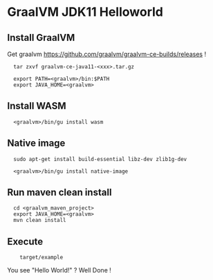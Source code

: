 # GraalVM JDK11 Helloworld


## Install GraalVM


Get graalvm https://github.com/graalvm/graalvm-ce-builds/releases !


```
  tar zxvf graalvm-ce-java11-<xxx>.tar.gz

  export PATH=<graalvm>/bin:$PATH
  export JAVA_HOME=<graalvm>
```

## Install WASM


```
  <graalvm>/bin/gu install wasm
```

## Native image

```
  sudo apt-get install build-essential libz-dev zlib1g-dev

  <graalvm>/bin/gu install native-image
```

## Run maven clean install


```
  cd <graalvm_maven_project>
  export JAVA_HOME=<graalvm>
  mvn clean install
```

## Execute

```
	target/example
```

You see "Hello World!" ? Well Done !